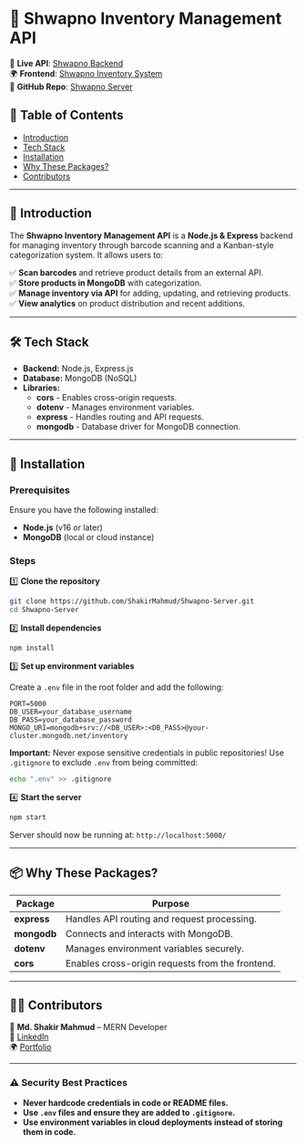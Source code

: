 # 📡 Shwapno Inventory Management API  

🚀 **Live API**: [Shwapno Backend](https://shwapno-server.vercel.app/)  
🌍 **Frontend**: [Shwapno Inventory System](https://shwapno.vercel.app/dashboard/analytics)  
📂 **GitHub Repo**: [Shwapno Server](https://github.com/ShakirMahmud/Shwapno-Server)  

## 📖 Table of Contents  

- [Introduction](#-introduction)  
- [Tech Stack](#-tech-stack)  
- [Installation](#-installation)  
- [Why These Packages?](#-why-these-packages)  
- [Contributors](#-contributors)  

---

## 🚀 Introduction  

The **Shwapno Inventory Management API** is a **Node.js & Express** backend for managing inventory through barcode scanning and a Kanban-style categorization system. It allows users to:  

✅ **Scan barcodes** and retrieve product details from an external API.  
✅ **Store products in MongoDB** with categorization.  
✅ **Manage inventory via API** for adding, updating, and retrieving products.  
✅ **View analytics** on product distribution and recent additions.  

---

## 🛠 Tech Stack  

- **Backend:** Node.js, Express.js  
- **Database:** MongoDB (NoSQL)  
- **Libraries:**  
  - **cors** - Enables cross-origin requests.  
  - **dotenv** - Manages environment variables.  
  - **express** - Handles routing and API requests.  
  - **mongodb** - Database driver for MongoDB connection.  

---

## 🔧 Installation  

### Prerequisites  
Ensure you have the following installed:  
- **Node.js** (v16 or later)  
- **MongoDB** (local or cloud instance)  

### Steps  

1️⃣ **Clone the repository**  
```sh
git clone https://github.com/ShakirMahmud/Shwapno-Server.git
cd Shwapno-Server
```

2️⃣ **Install dependencies**  
```sh
npm install
```

3️⃣ **Set up environment variables**  

Create a `.env` file in the root folder and add the following:  
```env
PORT=5000
DB_USER=your_database_username
DB_PASS=your_database_password
MONGO_URI=mongodb+srv://<DB_USER>:<DB_PASS>@your-cluster.mongodb.net/inventory
```

**Important:** Never expose sensitive credentials in public repositories! Use `.gitignore` to exclude `.env` from being committed:  

```sh
echo ".env" >> .gitignore
```

4️⃣ **Start the server**  
```sh
npm start
```
Server should now be running at: `http://localhost:5000/`  

---

## 📦 Why These Packages?  

| Package | Purpose |
|---------|---------|
| **express** | Handles API routing and request processing. |
| **mongodb** | Connects and interacts with MongoDB. |
| **dotenv** | Manages environment variables securely. |
| **cors** | Enables cross-origin requests from the frontend. |

---

## 👨‍💻 Contributors  

👤 **Md. Shakir Mahmud** – MERN Developer  
🔗 [LinkedIn](https://www.linkedin.com/in/shakirmahmud9/)  
🌍 [Portfolio](https://shakir-portfolio.vercel.app/)  

---

### ⚠️ Security Best Practices  
- **Never hardcode credentials in code or README files.**  
- **Use `.env` files and ensure they are added to `.gitignore`.**  
- **Use environment variables in cloud deployments instead of storing them in code.**  
